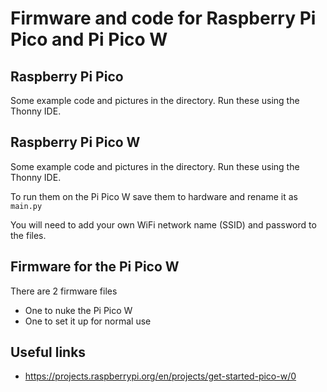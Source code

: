 # Firmware and code for Raspberry Pi Pico and Pi Pico W

## Raspberry Pi Pico

Some example code and pictures in the directory.  Run these using the Thonny IDE.

## Raspberry Pi Pico W

Some example code and pictures in the directory.  Run these using the Thonny IDE.

To run them on the Pi Pico W save them to hardware and rename it as `main.py`

You will need to add your own WiFi network name (SSID) and password to the files.

## Firmware for the Pi Pico W

There are 2 firmware files
- One to nuke the Pi Pico W
- One to set it up for normal use

## Useful links

- https://projects.raspberrypi.org/en/projects/get-started-pico-w/0
